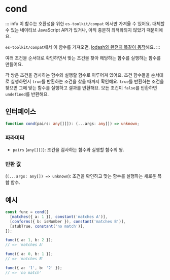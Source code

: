 # cond

::: info
이 함수는 호환성을 위한 `es-toolkit/compat` 에서만 가져올 수 있어요. 대체할 수 있는 네이티브 JavaScript API가 있거나, 아직 충분히 최적화되지 않았기 때문이에요.

`es-toolkit/compat`에서 이 함수를 가져오면, [lodash와 완전히 똑같이 동작](../../../compatibility.md)해요.
:::

여러 조건을 순서대로 확인하면서 맞는 조건을 찾아 해당하는 함수를 실행하는 함수를 만들어요.

각 쌍은 조건을 검사하는 함수와 실행할 함수로 이루어져 있어요.
조건 함수들을 순서대로 실행하면서 `true`를 반환하는 조건을 찾을 때까지 확인해요.
`true`를 반환하는 조건을 찾으면 그에 맞는 함수를 실행하고 결과를 반환해요.
모든 조건이 `false`를 반환하면 `undefined`를 반환해요.

## 인터페이스

```typescript
function cond(pairs: any[][]): (...args: any[]) => unknown;
```

### 파라미터

- `pairs` (`any[][]`): 조건을 검사하는 함수와 실행할 함수의 쌍.

### 반환 값

(`(...args: any[]) => unknown`): 조건을 확인하고 맞는 함수를 실행하는 새로운 복합 함수.

## 예시

```typescript
const func = cond([
  [matches({ a: 1 }), constant('matches A')],
  [conforms({ b: isNumber }), constant('matches B')],
  [stubTrue, constant('no match')],
]);

func({ a: 1, b: 2 });
// => 'matches A'

func({ a: 0, b: 1 });
// => 'matches B'

func({ a: '1', b: '2' });
// => 'no match'
```
